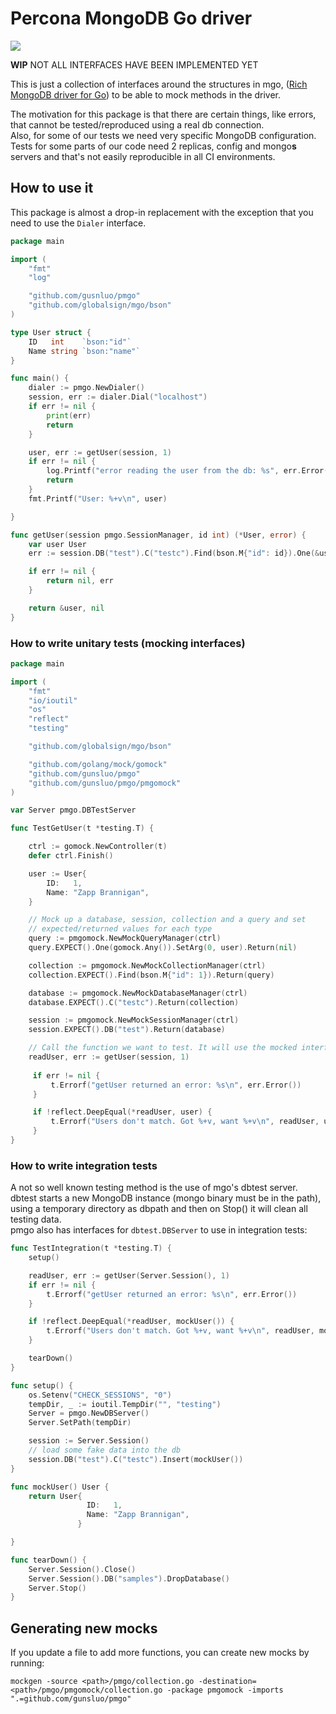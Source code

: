 # Percona MongoDB Go driver

[![](https://godoc.org/github.com/percona/toolkit-go/pmgo?status.svg)](https://godoc.org/github.com/percona/toolkit-go/pmgo)

**WIP** NOT ALL INTERFACES HAVE BEEN IMPLEMENTED YET  

This is just a collection of interfaces around the structures in mgo, ([Rich MongoDB driver for Go](https://labix.org/mgo)) to be able to mock methods in the driver.  

The motivation for this package is that there are certain things, like errors, that cannot be tested/reproduced using a real db connection.  
Also, for some of our tests we need very specific MongoDB configuration. Tests for some parts of our code need 2 replicas, config and mongo**s** servers and that's not easily reproducible in all CI environments.

## How to use it

This package is almost a drop-in replacement with the exception that you need to use the `Dialer` interface.

```go
package main

import (
    "fmt"
    "log"

    "github.com/gusnluo/pmgo"
    "github.com/globalsign/mgo/bson"
)

type User struct {
    ID   int    `bson:"id"`
    Name string `bson:"name"`
}

func main() {
    dialer := pmgo.NewDialer()
    session, err := dialer.Dial("localhost")
    if err != nil {
        print(err)
        return
    }

    user, err := getUser(session, 1)
    if err != nil {
        log.Printf("error reading the user from the db: %s", err.Error())
        return
    }
    fmt.Printf("User: %+v\n", user)

}

func getUser(session pmgo.SessionManager, id int) (*User, error) {
    var user User
    err := session.DB("test").C("testc").Find(bson.M{"id": id}).One(&user)

    if err != nil {
        return nil, err
    }

    return &user, nil
}
```

### How to write unitary tests (mocking interfaces)

```go
package main

import (
    "fmt"
    "io/ioutil"
    "os"
    "reflect"
    "testing"

    "github.com/globalsign/mgo/bson"

    "github.com/golang/mock/gomock"
    "github.com/gunsluo/pmgo"
    "github.com/gunsluo/pmgo/pmgomock"
)

var Server pmgo.DBTestServer

func TestGetUser(t *testing.T) {

    ctrl := gomock.NewController(t)
    defer ctrl.Finish()

    user := User{
        ID:   1,
        Name: "Zapp Brannigan",
    }

    // Mock up a database, session, collection and a query and set
    // expected/returned values for each type
    query := pmgomock.NewMockQueryManager(ctrl)
    query.EXPECT().One(gomock.Any()).SetArg(0, user).Return(nil)

    collection := pmgomock.NewMockCollectionManager(ctrl)
    collection.EXPECT().Find(bson.M{"id": 1}).Return(query)

    database := pmgomock.NewMockDatabaseManager(ctrl)
    database.EXPECT().C("testc").Return(collection)

    session := pmgomock.NewMockSessionManager(ctrl)
    session.EXPECT().DB("test").Return(database)

    // Call the function we want to test. It will use the mocked interfaces
    readUser, err := getUser(session, 1)
   
     if err != nil {
         t.Errorf("getUser returned an error: %s\n", err.Error())
     }

     if !reflect.DeepEqual(*readUser, user) {
         t.Errorf("Users don't match. Got %+v, want %+v\n", readUser, user)
     }
}
```
  
### How to write integration tests  
A not so well known testing method is the use of mgo's dbtest server.  
dbtest starts a new MongoDB instance (mongo binary must be in the path), using a temporary directory as dbpath 
and then on Stop() it will clean all testing data.  
pmgo also has interfaces for `dbtest.DBServer` to use in integration tests:  

```go
func TestIntegration(t *testing.T) {
    setup()

    readUser, err := getUser(Server.Session(), 1)
    if err != nil {
        t.Errorf("getUser returned an error: %s\n", err.Error())
    }

    if !reflect.DeepEqual(*readUser, mockUser()) {
        t.Errorf("Users don't match. Got %+v, want %+v\n", readUser, mockUser())
    }

    tearDown()
}

func setup() {
    os.Setenv("CHECK_SESSIONS", "0")
    tempDir, _ := ioutil.TempDir("", "testing")
    Server = pmgo.NewDBServer()
    Server.SetPath(tempDir)

    session := Server.Session()
    // load some fake data into the db
    session.DB("test").C("testc").Insert(mockUser())
}

func mockUser() User {
    return User{
                 ID:   1,
                 Name: "Zapp Brannigan",
               }

}

func tearDown() {
    Server.Session().Close()
    Server.Session().DB("samples").DropDatabase()
    Server.Stop()
}
```


## Generating new mocks
If you update a file to add more functions, you can create new mocks by running:  
```
mockgen -source <path>/pmgo/collection.go -destination=<path>/pmgo/pmgomock/collection.go -package pmgomock -imports ".=github.com/gunsluo/pmgo"
```

